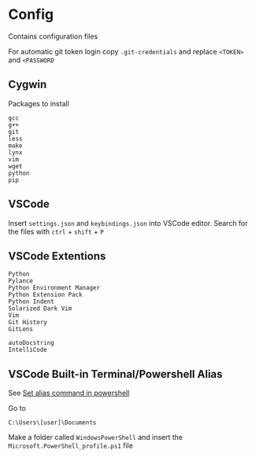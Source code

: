 # Config
Contains configuration files

For automatic git token login copy `.git-credentials` and replace `<TOKEN>` and `<PASSWORD`

## Cygwin

Packages to install

```
gcc
g++
git
less
make
lynx
vim
wget
python
pip
```

## VSCode

Insert `settings.json` and `keybindings.json` into VSCode editor. Search for the files with `ctrl` + `shift` + `P`

## VSCode Extentions

```
Python
Pylance
Python Environment Manager
Python Extension Pack
Python Indent
Solarized Dark Vim
Vim
Git History
GitLens

autoDocstring
IntelliCode
```

## VSCode Built-in Terminal/Powershell Alias

See [Set alias command in powershell](https://frankie95.medium.com/set-alias-command-in-powershell-to-make-your-life-easier-61de600c18d2)

Go to 

```
C:\Users\[user]\Documents
```

Make a folder called `WindowsPowerShell` and insert the `Microsoft.PowerShell_profile.ps1` file